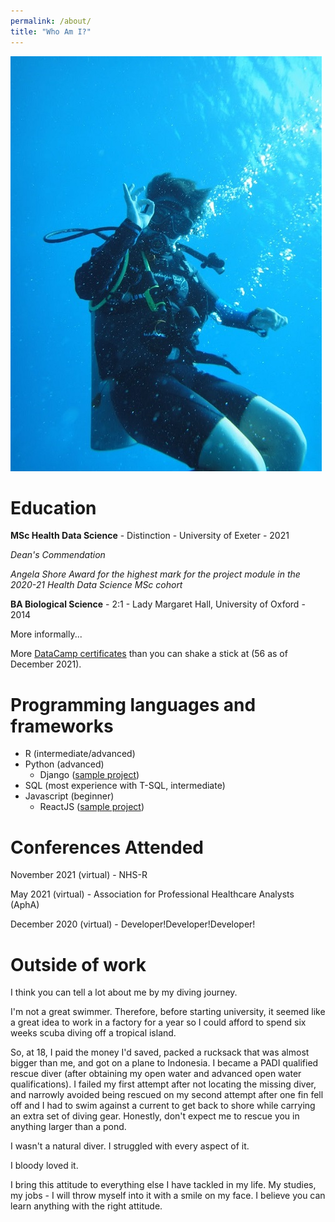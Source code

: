 ```yaml
---
permalink: /about/
title: "Who Am I?"
---
```


![Diving Photo](/assets/images/diving_photo_1.JPG)

# Education

**MSc Health Data Science** - Distinction - University of Exeter - 2021

*Dean's Commendation*

*Angela Shore Award for the highest mark for the project module in the 2020-21 Health Data Science MSc cohort*


**BA Biological Science** - 2:1 - Lady Margaret Hall, University of Oxford - 2014

More informally...

More [DataCamp certificates](https://www.datacamp.com/profile/sammirosser) than you can shake a stick at (56 as of December 2021).

# Programming languages and frameworks

* R (intermediate/advanced)
* Python (advanced)
    * Django ([sample project](https://github.com/Bergam0t/ed-demand-capacity-web))
* SQL (most experience with T-SQL, intermediate)
* Javascript (beginner)
    * ReactJS ([sample project](https://github.com/Bergam0t/ed-demand-capacity-web))


# Conferences Attended

November 2021 (virtual) - NHS-R

May 2021 (virtual) - Association for Professional Healthcare Analysts (AphA)

December 2020 (virtual) - Developer!Developer!Developer!

# Outside of work

I think you can tell a lot about me by my diving journey.

I'm not a great swimmer. Therefore, before starting university, it seemed like a great idea to work in a factory for a year so I could afford to spend six weeks scuba diving off a tropical island.

So, at 18, I paid the money I'd saved, packed a rucksack that was almost bigger than me, and got on a plane to Indonesia. I became a PADI qualified rescue diver (after obtaining my open water and advanced open water qualifications). I failed my first attempt after not locating the missing diver, and narrowly avoided being rescued on my second attempt after one fin fell off and I had to swim against a current to get back to shore while carrying an extra set of diving gear. Honestly, don't expect me to rescue you in anything larger than a pond.

I wasn't a natural diver. I struggled with every aspect of it.

I bloody loved it.

I bring this attitude to everything else I have tackled in my life. My studies, my jobs - I will throw myself into it with a smile on my face. I believe you can learn anything with the right attitude.
